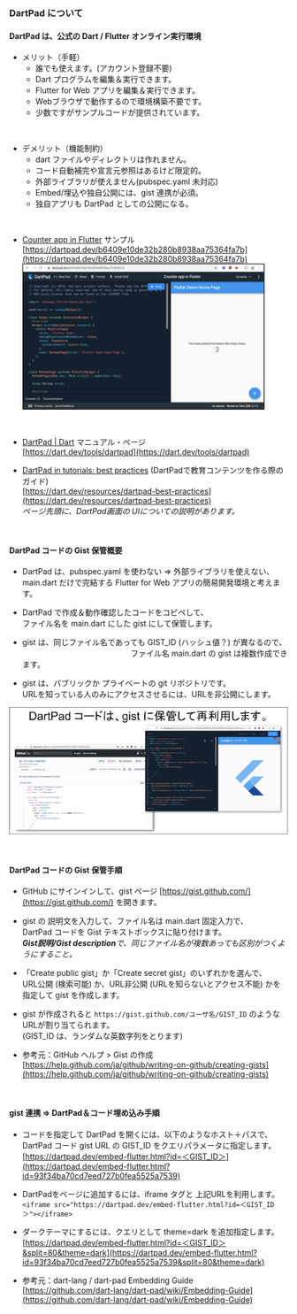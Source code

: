 ### DartPad について

#### DartPad は、公式の Dart / Flutter オンライン実行環境

- メリット（手軽）  
  - 誰でも使えます。(アカウント登録不要)  
  - Dart プログラムを編集＆実行できます。  
  - Flutter for Web アプリを編集＆実行できます。  
  - Webブラウザで動作するので環境構築不要です。  
  - 少数ですがサンプルコードが提供されています。  

<br/>

- デメリット（機能制約）  
  - dart ファイルやディレクトリは作れません。  
  - コード自動補完や宣言元参照はあるけど限定的。  
  - 外部ライブラリが使えません(pubspec.yaml 未対応)  
  - Embed/埋込や独自公開には、gist 連携が必須。  
  - 独自アプリも DartPad としての公開になる。  

<br/>

- [Counter app in Flutter](https://dartpad.dev/b6409e10de32b280b8938aa75364fa7b) サンプル  
  [https://dartpad.dev/b6409e10de32b280b8938aa75364fa7b](https://dartpad.dev/b6409e10de32b280b8938aa75364fa7b)  
  ![Counter app in Flutter](./images/count_app_in_flutter.png)

<br/>

- [DartPad | Dart](https://dart.dev/tools/dartpad) マニュアル・ページ  
  [https://dart.dev/tools/dartpad](https://dart.dev/tools/dartpad)

- [DartPad in tutorials: best practices](https://dart.dev/resources/dartpad-best-practices) (DartPadで教育コンテンツを作る際のガイド)  
[https://dart.dev/resources/dartpad-best-practices](https://dart.dev/resources/dartpad-best-practices)  
*ページ先頭に、DartPad画面の UIについての説明があります。*

<br/>

#### DartPad コードの Gist 保管概要
- DartPad は、pubspec.yaml を使わない ⇒ 外部ライブラリを使えない、  
main.dart だけで完結する Flutter for Web アプリの簡易開発環境と考えます。  

- DartPad で作成＆動作確認したコードをコピペして、  
ファイル名を main.dart にした gist にして保管します。  

- gist は、同じファイル名であっても GIST_ID (ハッシュ値？) が異なるので、  
　　　　　　　　　　　　　　ファイル名 main.dart の gist は複数作成できます。  

- gist は、パブリックか プライベートの git リポジトリです。  
URLを知っている人のみにアクセスさせるには、URLを非公開にします。

![dartpad code can save to gist](images/dartpad_code_can_save_to_gist.png)

<br/>

#### DartPad コードの Gist 保管手順
- GitHub にサインインして、gist ページ [https://gist.github.com/](https://gist.github.com/) を開きます。  

- gist の 説明文を入力して、ファイル名は main.dart 固定入力で、  
DartPad コードを Gist テキストボックスに貼り付けます。  
***Gist説明/Gist description**で、同じファイル名が複数あっても区別がつくようにすること。*  

- 「Create public gist」か「Create secret gist」のいずれかを選んで、  
URL公開 (検索可能) か、URL非公開 (URLを知らないとアクセス不能) かを指定して gist を作成します。  

- gist が作成されると `https://gist.github.com/ユーザ名/GIST_ID` のような URLが割り当てられます。  
(GIST_ID は、ランダムな英数字列をとります)  

- 参考元：GitHub ヘルプ > Gist の作成  
[https://help.github.com/ja/github/writing-on-github/creating-gists](https://help.github.com/ja/github/writing-on-github/creating-gists)

<br/>

#### gist 連携 ⇒ DartPad＆コード埋め込み手順
- コードを指定して DartPad を開くには、以下のようなホスト＋パスで、  
DartPad コード gist URL の GIST_ID をクエリパラメータに指定します。  
[https://dartpad.dev/embed-flutter.html?id=＜GIST_ID＞](https://dartpad.dev/embed-flutter.html?id=93f34ba70cd7eed727b0fea5525a7539)  
- DartPadをページに追加するには、iframe タグと 上記URLを利用します。  
`<iframe src="https://dartpad.dev/embed-flutter.html?id=＜GIST_ID＞"></iframe>`  
- ダークテーマにするには、クエリとして theme=dark を追加指定します。  
[https://dartpad.dev/embed-flutter.html?id=＜GIST_ID＞&split=80&theme=dark](https://dartpad.dev/embed-flutter.html?id=93f34ba70cd7eed727b0fea5525a7539&split=80&theme=dark)

- 参考元：dart-lang / dart-pad  Embedding Guide  
[https://github.com/dart-lang/dart-pad/wiki/Embedding-Guide](https://github.com/dart-lang/dart-pad/wiki/Embedding-Guide)

<br/>
<br/>

